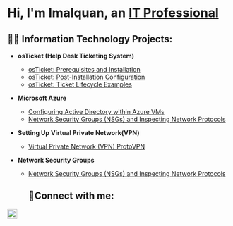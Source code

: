 <h1>Hi, I'm Imalquan, an <a href="https://linkedin.com/in/imalquanpredestin/">IT Professional</a>

<h2>👨‍💻 Information Technology Projects:</h2> 

- <b>osTicket (Help Desk Ticketing System)</b>
  - [osTicket: Prerequisites and Installation](https://github.com/imalquanp/osticket-prereqs)
  - [osTicket: Post-Installation Configuration](https://github.com/imalquanp/post-install-config)
  - [osTicket: Ticket Lifecycle Examples](https://github.com/Imalquanp/osTicket-Ticket-Lifecycle-Ex.)
- <b>Microsoft Azure</b>
  - [Configuring Active Directory within Azure VMs](https://github.com/imalquanp/configure-ad)
  - [Network Security Groups (NSGs) and Inspecting Network Protocols](https://github.com/imalquanp/azure-network-protocols)
- <b>Setting Up Virtual Private Network(VPN)</b>
  - [Virtual Private Network (VPN) ProtoVPN](https://github.com/Imalquanp/Installing-a-VPN)

- <b>Network Security Groups</b>
  - [Network Security Groups (NSGs) and Inspecting Network Protocols](https://github.com/Imalquanp/AzureVM-NW-Protocols)<h2>🤳Connect with me:</h2>

[<img align="left" alt="Josh | LinkedIn" width="22px" src="https://cdn.jsdelivr.net/npm/simple-icons@v3/icons/linkedin.svg" />][linkedin]


[linkedin]: https://linkedin.com/in/imalquanpredestin
